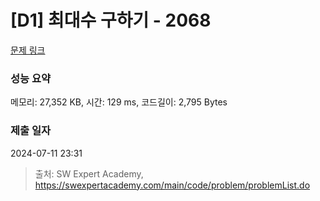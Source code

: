 # [D1] 최대수 구하기 - 2068 

[문제 링크](https://swexpertacademy.com/main/code/problem/problemDetail.do?contestProbId=AV5QQhbqA4QDFAUq) 

### 성능 요약

메모리: 27,352 KB, 시간: 129 ms, 코드길이: 2,795 Bytes

### 제출 일자

2024-07-11 23:31



> 출처: SW Expert Academy, https://swexpertacademy.com/main/code/problem/problemList.do